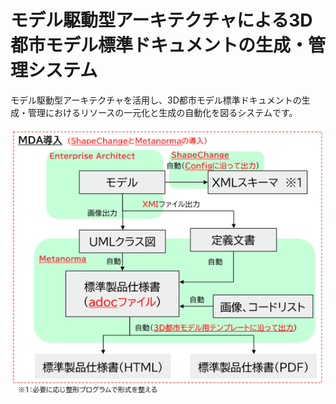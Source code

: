 # モデル駆動型アーキテクチャによる3D都市モデル標準ドキュメントの生成・管理システム

モデル駆動型アーキテクチャを活用し、3D都市モデル標準ドキュメントの生成・管理におけるリソースの一元化と生成の自動化を図るシステムです。

![](resources/overview_001.png)
